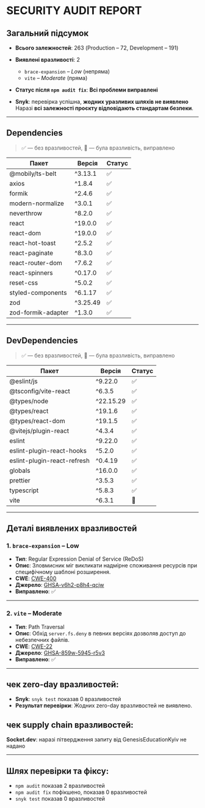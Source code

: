 # SECURITY AUDIT REPORT

## Загальний підсумок

* **Всього залежностей**: 263 (Production – 72, Development – 191)
* **Виявлені вразливості**: 2

  * `brace-expansion` – *Low* (непряма)
  * `vite` – *Moderate* (пряма)
* **Статус після `npm audit fix`**: **Всі проблеми виправлені**
* **Snyk**: перевірка успішна, **жодних уразливих шляхів не виявлено**
Наразі **всі залежності проєкту відповідають стандартам безпеки**. 

---

## Dependencies

> ✅ — без вразливостей, 💠 — була вразливість, виправлено

| Пакет              | Версія   | Статус |
| ------------------ | -------- | ------ |
| @mobily/ts-belt    | ^3.13.1  | ✅      | 
| axios              | ^1.8.4   | ✅      |
| formik             | ^2.4.6   | ✅      |
| modern-normalize   | ^3.0.1   | ✅      |
| neverthrow         | ^8.2.0   | ✅      |
| react              | ^19.0.0  | ✅      |
| react-dom          | ^19.0.0  | ✅      |
| react-hot-toast    | ^2.5.2   | ✅      |
| react-paginate     | ^8.3.0   | ✅      |
| react-router-dom   | ^7.6.2   | ✅      |
| react-spinners     | ^0.17.0  | ✅      |
| reset-css          | ^5.0.2   | ✅      | 
| styled-components  | ^6.1.17  | ✅      | 
| zod                | ^3.25.49 | ✅      | 
| zod-formik-adapter | ^1.3.0   | ✅      | 

---

## DevDependencies

> ✅ — без вразливостей, 💠 — була вразливість, виправлено

| Пакет                       | Версія    | Статус |
| --------------------------- | --------- | ------ | 
| @eslint/js                  | ^9.22.0   | ✅      | 
| @tsconfig/vite-react        | ^6.3.5    | ✅      | 
| @types/node                 | ^22.15.29 | ✅      | 
| @types/react                | ^19.1.6   | ✅      |
| @types/react-dom            | ^19.1.5   | ✅      |
| @vitejs/plugin-react        | ^4.3.4    | ✅      |
| eslint                      | ^9.22.0   | ✅      | 
| eslint-plugin-react-hooks   | ^5.2.0    | ✅      | 
| eslint-plugin-react-refresh | ^0.4.19   | ✅      |
| globals                     | ^16.0.0   | ✅      | 
| prettier                    | ^3.5.3    | ✅      | 
| typescript                  | ^5.8.3    | ✅      | 
| vite                        | ^6.3.1    | 💠     | 

---

## Деталі виявлених вразливостей

### 1. `brace-expansion` – Low

* **Тип**: Regular Expression Denial of Service (ReDoS)
* **Опис**: Зловмисник міг викликати надмірне споживання ресурсів при специфічному шаблоні розширення.
* **CWE**: [CWE-400](https://cwe.mitre.org/data/definitions/400.html)
* **Джерело**: [GHSA-v6h2-p8h4-qcjw](https://github.com/advisories/GHSA-v6h2-p8h4-qcjw)
* **Виправлено**: ✅

---

### 2. `vite` – Moderate

* **Тип**: Path Traversal
* **Опис**: Обхід `server.fs.deny` в певних версіях дозволяв доступ до небезпечних файлів.
* **CWE**: [CWE-22](https://cwe.mitre.org/data/definitions/22.html)
* **Джерело**: [GHSA-859w-5945-r5v3](https://github.com/advisories/GHSA-859w-5945-r5v3)
* **Виправлено**: ✅


---

## чек zero-day вразливостей:

* **Snyk**: `snyk test` показав 0 вразливостей
* **Результат перевірки**: Жодних zero-day вразливостей не виявлено.


## чек supply chain вразливостей:

**Socket.dev**: наразі пітвердження запиту від GenesisEducationKyiv не надано

---

## Шлях перевірки та фіксу:

* `npm audit` показав 2 вразливостей
* `npm audit fix` пофікшено, показав 0 вразливостей
* `snyk test` показав 0 вразливостей

